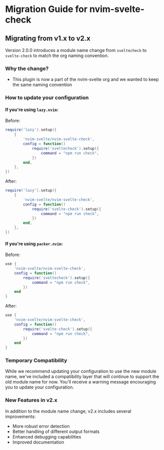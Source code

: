 # Migration Guide for nvim-svelte-check

## Migrating from v1.x to v2.x

Version 2.0.0 introduces a module name change from `sveltecheck` to `svelte-check` to match the org naming convention.

### Why the change?

- This plugin is now a part of the nvim-svelte org and we wanted to keep the same naming convention

### How to update your configuration

#### If you're using `lazy.nvim`:

Before:

```lua
require('lazy').setup({
    {
        'nvim-svelte/nvim-svelte-check',
        config = function()
            require('sveltecheck').setup({
                command = "npm run check",
            })
        end,
    },
})
```

After:

```lua
require('lazy').setup({
    {
        'nvim-svelte/nvim-svelte-check',
        config = function()
            require('svelte-check').setup({
                command = "npm run check",
            })
        end,
    },
})
```

#### If you're using `packer.nvim`:

Before:

```lua
use {
    'nvim-svelte/nvim-svelte-check',
    config = function()
        require('sveltecheck').setup({
            command = "npm run check",
        })
    end
}
```

After:

```lua
use {
    'nvim-svelte/nvim-svelte-check',
    config = function()
        require('svelte-check').setup({
            command = "npm run check",
        })
    end
}
```

### Temporary Compatibility

While we recommend updating your configuration to use the new module name, we've included a compatibility layer that will continue to support the old module name for now. You'll receive a warning message encouraging you to update your configuration.

### New Features in v2.x

In addition to the module name change, v2.x includes several improvements:

- More robust error detection
- Better handling of different output formats
- Enhanced debugging capabilities
- Improved documentation
